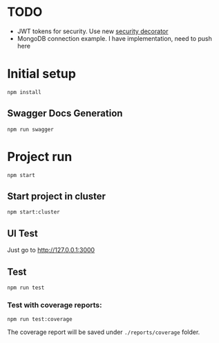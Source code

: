 # TODO
- JWT tokens for security. Use new [security decorator](https://github.com/thiagobustamante/typescript-rest/wiki/@Security-Decorator)
- MongoDB connection example. I have implementation, need to push here

# Initial setup
```
npm install
```

## Swagger Docs Generation

```
npm run swagger
```

# Project run
```
npm start
```

## Start project in cluster
```
npm start:cluster
```

## UI Test
Just go to http://127.0.0.1:3000

## Test

```
npm run test
```

### Test with coverage reports:

```
npm run test:coverage
```

The coverage report will be saved under ```./reports/coverage``` folder.

